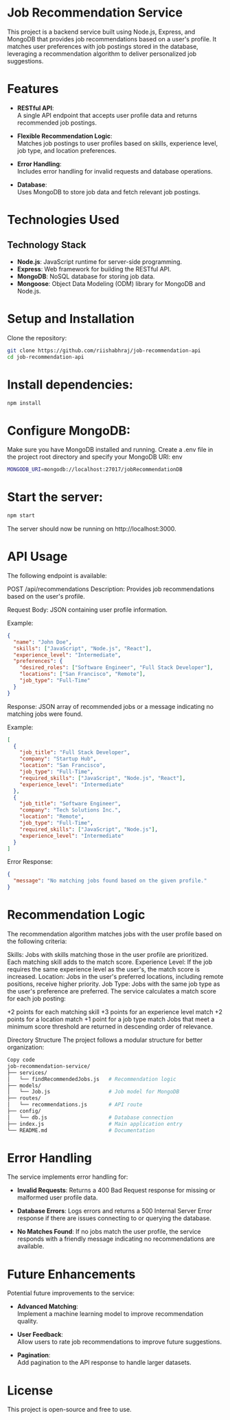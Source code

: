 # Job Recommendation Service

This project is a backend service built using Node.js, Express, and MongoDB that provides job recommendations based on a user's profile. It matches user preferences with job postings stored in the database, leveraging a recommendation algorithm to deliver personalized job suggestions.

# Features
- **RESTful API**:  
  A single API endpoint that accepts user profile data and returns recommended job postings.

- **Flexible Recommendation Logic**:  
  Matches job postings to user profiles based on skills, experience level, job type, and location preferences.

- **Error Handling**:  
  Includes error handling for invalid requests and database operations.

- **Database**:  
  Uses MongoDB to store job data and fetch relevant job postings.

# Technologies Used
## Technology Stack
- **Node.js**: JavaScript runtime for server-side programming.
- **Express**: Web framework for building the RESTful API.
- **MongoDB**: NoSQL database for storing job data.
- **Mongoose**: Object Data Modeling (ODM) library for MongoDB and Node.js.


# Setup and Installation
Clone the repository:

```bash
git clone https://github.com/riishabhraj/job-recommendation-api
cd job-recommendation-api
```

# Install dependencies:

``` bash
npm install
```

# Configure MongoDB:

Make sure you have MongoDB installed and running.
Create a .env file in the project root directory and specify your MongoDB URI:
env

``` bash
MONGODB_URI=mongodb://localhost:27017/jobRecommendationDB
```

# Start the server:

``` bash
npm start
```

The server should now be running on http://localhost:3000.

# API Usage
The following endpoint is available:

POST /api/recommendations
Description: Provides job recommendations based on the user's profile.

Request Body: JSON containing user profile information.

Example:

``` JSON
{
  "name": "John Doe",
  "skills": ["JavaScript", "Node.js", "React"],
  "experience_level": "Intermediate",
  "preferences": {
    "desired_roles": ["Software Engineer", "Full Stack Developer"],
    "locations": ["San Francisco", "Remote"],
    "job_type": "Full-Time"
  }
}
```

Response: JSON array of recommended jobs or a message indicating no matching jobs were found.

Example:

``` json
[
  {
    "job_title": "Full Stack Developer",
    "company": "Startup Hub",
    "location": "San Francisco",
    "job_type": "Full-Time",
    "required_skills": ["JavaScript", "Node.js", "React"],
    "experience_level": "Intermediate"
  },
  {
    "job_title": "Software Engineer",
    "company": "Tech Solutions Inc.",
    "location": "Remote",
    "job_type": "Full-Time",
    "required_skills": ["JavaScript", "Node.js"],
    "experience_level": "Intermediate"
  }
]
```
Error Response:

``` json
{
  "message": "No matching jobs found based on the given profile."
}
```

# Recommendation Logic
The recommendation algorithm matches jobs with the user profile based on the following criteria:

Skills: Jobs with skills matching those in the user profile are prioritized. Each matching skill adds to the match score.
Experience Level: If the job requires the same experience level as the user's, the match score is increased.
Location: Jobs in the user's preferred locations, including remote positions, receive higher priority.
Job Type: Jobs with the same job type as the user's preference are preferred.
The service calculates a match score for each job posting:

+2 points for each matching skill
+3 points for an experience level match
+2 points for a location match
+1 point for a job type match
Jobs that meet a minimum score threshold are returned in descending order of relevance.

Directory Structure
The project follows a modular structure for better organization:

``` bash
Copy code
job-recommendation-service/
├── services/
│   └── findRecommendedJobs.js   # Recommendation logic
├── models/
│   └── Job.js                   # Job model for MongoDB
├── routes/
│   └── recommendations.js       # API route
├── config/
│   └── db.js                    # Database connection
├── index.js                     # Main application entry
└── README.md                    # Documentation
```

# Error Handling
The service implements error handling for:

- **Invalid Requests**: 
  Returns a 400 Bad Request response for missing or malformed user profile data.

- **Database Errors**: 
  Logs errors and returns a 500 Internal Server Error response if there are issues connecting to or querying the database.

- **No Matches Found**: 
  If no jobs match the user profile, the service responds with a friendly message indicating no recommendations are available.

# Future Enhancements
Potential future improvements to the service:

- **Advanced Matching**:  
  Implement a machine learning model to improve recommendation quality.

- **User Feedback**:  
  Allow users to rate job recommendations to improve future suggestions.

- **Pagination**:  
  Add pagination to the API response to handle larger datasets.

# License
This project is open-source and free to use.
